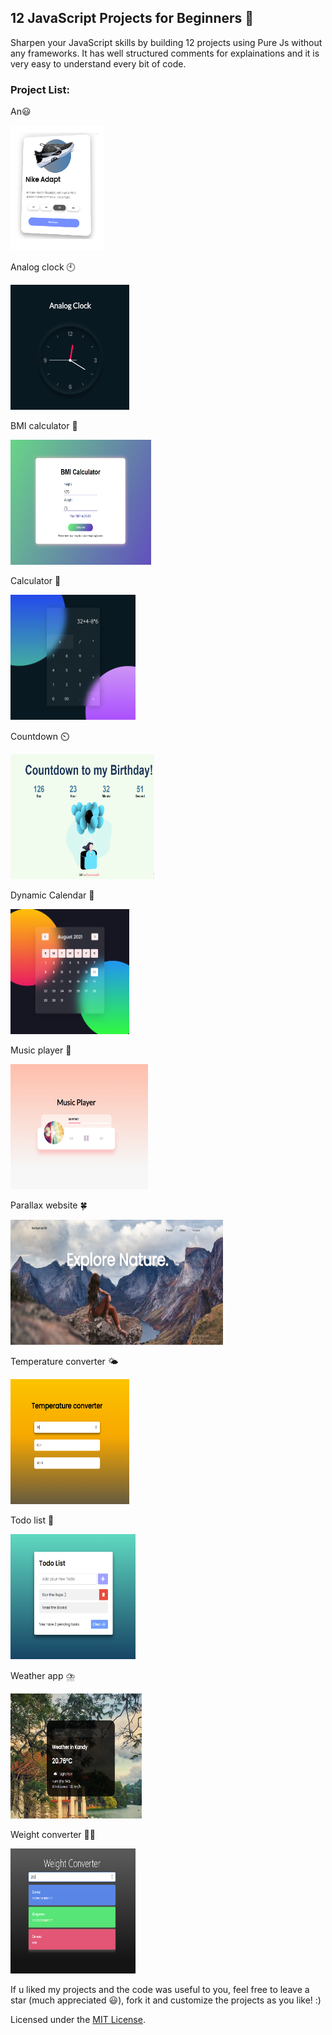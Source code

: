 ## 12 JavaScript Projects for Beginners 🚀

Sharpen your JavaScript skills by building 12 projects using Pure Js without any frameworks.
It has well structured comments for explainations and it is very easy to understand every bit of code.

### Project List:

<div>
    <div >
    <p> An😃</p>
    <img src="./Assets/cardanimation.png" width="150px" height="200" >
    </div>
    <div>
    <p> Analog clock 🕙</p>
    <img src="./Assets/analogclock.PNG" width="190px" height="200" >
    </div>
    <div>
    <p>BMI calculator 📲</p>
    <img src="./Assets/bmicalc.PNG" width="225px" height="200" >
    </div>
    <div>
    <p> Calculator 📱</p>
    <img src="./Assets/calc.PNG" width="200px" height="200" >
    </div>
    <div>
    <p> Countdown ⏲️</p>
    <img src="./Assets/countdown.PNG" width="230px" height="200" >
    </div>
    <div>
    <p> Dynamic Calendar 📅</p>
    <img src="./Assets/calendar.PNG" width="190px" height="200" >
    </div>
    <div>
    <p> Music player 🎵</p>
    <img src="./Assets/musicplayer.PNG" width="220px" height="200" >
    </div>
    <div>
    <p> Parallax website 🍀</p>
    <img src="./Assets/parallax.PNG" width="340px" height="200" >
    </div>
    <div>
    <p> Temperature converter 🌤️</p>
    <img src="./Assets/temperature.PNG" width="190px" height="200" >
    </div>
    <div>
    <p>Todo list 📖</p>
    <img src="./Assets/todo.png" width="200px" height="200" >
    </div>
    <div>
    <p> Weather app ⛈️</p>
    <img src="./Assets/weather.PNG" width="210px" height="200" >
    </div>
    <div>
    <p>  Weight converter 🙇‍♂️</p>
    <img src="./Assets/weight.PNG" width="200px" height="200" >
    </div>
</div>

If u liked my projects and the code was useful to you,
feel free to leave a star (much appreciated 😃), fork it and customize the projects as you like! :)

Licensed under the [MIT License](LICENSE).
